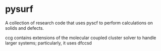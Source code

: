 # pysurf

A collection of research code that uses pyscf to perform calculations on solids and defects.

ccg contains extensions of the molecular coupled cluster solver to handle larger systems; particularly, it uses dfccsd 
